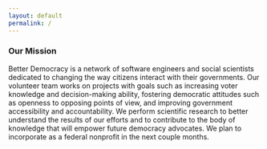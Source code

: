 ```yaml
---
layout: default
permalink: /
---
```


### Our Mission

Better Democracy is a network of software engineers and social scientists dedicated to changing the way citizens interact with their governments. 
Our volunteer team works on projects with goals such as increasing voter knowledge and decision-making ability, fostering democratic attitudes such as openness to opposing points of view, and improving government accessibility and accountability.
We perform scientific research to better understand the results of our efforts and to contribute to the body of knowledge that will empower future democracy advocates.
We plan to incorporate as a federal nonprofit in the next couple months.

